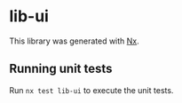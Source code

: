 # lib-ui

This library was generated with [Nx](https://nx.dev).

## Running unit tests

Run `nx test lib-ui` to execute the unit tests.
